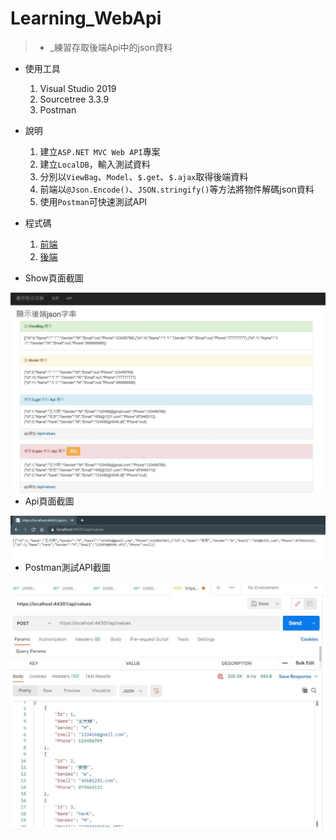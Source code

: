 # Learning_WebApi

> * _練習存取後端Api中的json資料

* 使用工具
  1. Visual Studio 2019
  2. Sourcetree 3.3.9
  3. Postman

* 說明
  1. 建立`ASP.NET MVC Web API`專案
  2. 建立`LocalDB`，輸入測試資料
  3. 分別以`ViewBag`、`Model`、`$.get`、`$.ajax`取得後端資料
  4. 前端以`@Json.Encode()`、`JSON.stringify()`等方法將物件解碼json資料
  5. 使用`Postman`可快速測試API
 
* 程式碼
  1. [前端](https://github.com/hank444tw/Learning_WebApi/blob/master/Learning_WebApi/Learning_WebApi/Views/Home/Show.cshtml)
  2. [後端](https://github.com/hank444tw/Learning_WebApi/blob/master/Learning_WebApi/Learning_WebApi/Controllers)

* Show頁面截圖
<img src="https://github.com/hank444tw/Learning_WebApi/blob/master/demo.JPG" style="float:right" /> 

* Api頁面截圖
<img src="https://github.com/hank444tw/Learning_WebApi/blob/master/demo2.JPG" style="float:right" /> 

* Postman測試API截圖
<img src="https://github.com/hank444tw/Learning_WebApi/blob/master/demo1.JPG" style="float:right" /> 
